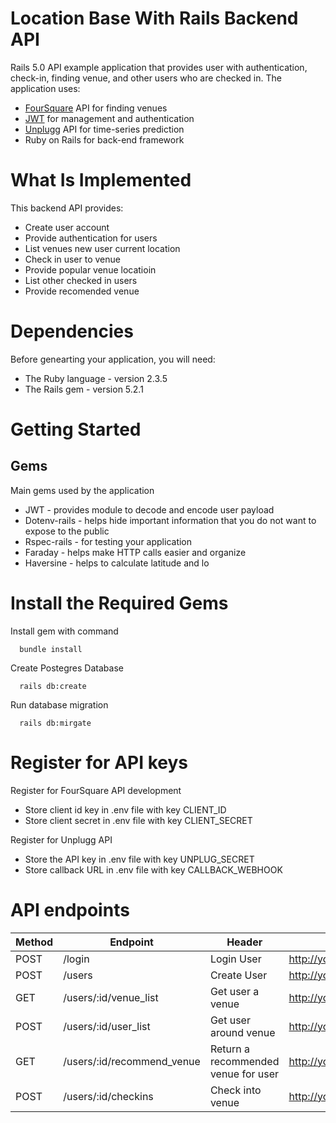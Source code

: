 # Location Base With Rails Backend API

Rails 5.0 API example application that provides user with authentication, check-in, finding venue, and other users who are checked in. The application uses:

* [FourSquare](https://developer.foursquare.com/) API for finding venues
* [JWT](https://jwt.io/) for management and authentication
* [Unplugg](https://unplu.gg/test_api.html) API for time-series prediction
* Ruby on Rails for back-end framework

# What Is Implemented 

This backend API provides:

* Create user account
* Provide authentication for users
* List venues new user current location
* Check in user to venue
* Provide popular venue locatioin
* List other checked in users
* Provide recomended venue

# Dependencies

Before genearting your application, you will need:

* The Ruby language - version 2.3.5
* The Rails gem - version 5.2.1

# Getting Started

## Gems

Main gems used by the application 

* JWT - provides module to decode and encode user payload
* Dotenv-rails - helps hide important information that you do not want to expose to the public
* Rspec-rails - for testing your application
* Faraday - helps make HTTP calls easier and organize
* Haversine - helps to calculate latitude and lo

# Install the Required Gems

Install gem with command 
```
  bundle install
```

Create Postegres Database
```
  rails db:create
```
Run database migration
```
  rails db:mirgate
```

# Register for API keys

Register for FourSquare API development 
* Store client id key in .env file with key CLIENT_ID
* Store client secret in .env file with key CLIENT_SECRET

Register for Unplugg API
* Store the API key in .env file with key UNPLUG_SECRET
* Store callback URL in .env file with key CALLBACK_WEBHOOK

# API endpoints

Method | Endpoint | Header | Example
------------ | ------------- | ------------ | -----------
POST | /login | Login User | http://yourURL.com/login
POST | /users | Create User | http://yourURL.com/users
GET | /users/:id/venue_list | Get user a venue | http://yourURL.com/users/:id/venue_list
POST | /users/:id/user_list | Get user around venue | http://yourURL.com/users/:id/user_list
GET | /users/:id/recommend_venue | Return a recommended venue for user | http://yourURL.com/users/:id/recommend_venue
POST | /users/:id/checkins | Check into venue | http://yourURL.com/users/:id/checkins
